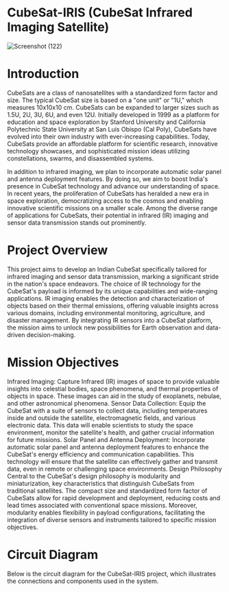 # CubeSat-IRIS (CubeSat Infrared Imaging Satellite)

![Screenshot (122)](https://github.com/deepak99975/CubeSat-IRIS/assets/136265214/40d1b61b-1823-4a84-832e-f7ea3c60b134)


# Introduction
CubeSats are a class of nanosatellites with a standardized form factor and size. The typical CubeSat size is based on a "one unit" or "1U," which measures 10x10x10 cm. CubeSats can be expanded to larger sizes such as 1.5U, 2U, 3U, 6U, and even 12U. Initially developed in 1999 as a platform for education and space exploration by Stanford University and California Polytechnic State University at San Luis Obispo (Cal Poly), CubeSats have evolved into their own industry with ever-increasing capabilities. Today, CubeSats provide an affordable platform for scientific research, innovative technology showcases, and sophisticated mission ideas utilizing constellations, swarms, and disassembled systems.


In addition to infrared imaging, we plan to incorporate automatic solar panel and antenna deployment features. By doing so, we aim to boost India's presence in CubeSat technology and advance our understanding of space. In recent years, the proliferation of CubeSats has heralded a new era in space exploration, democratizing access to the cosmos and enabling innovative scientific missions on a smaller scale. Among the diverse range of applications for CubeSats, their potential in infrared (IR) imaging and sensor data transmission stands out prominently.

# Project Overview
This project aims to develop an Indian CubeSat specifically tailored for infrared imaging and sensor data transmission, marking a significant stride in the nation's space endeavors. The choice of IR technology for the CubeSat's payload is informed by its unique capabilities and wide-ranging applications. IR imaging enables the detection and characterization of objects based on their thermal emissions, offering valuable insights across various domains, including environmental monitoring, agriculture, and disaster management. By integrating IR sensors into a CubeSat platform, the mission aims to unlock new possibilities for Earth observation and data-driven decision-making.

# Mission Objectives
Infrared Imaging: Capture Infrared (IR) images of space to provide valuable insights into celestial bodies, space phenomena, and thermal properties of objects in space. These images can aid in the study of exoplanets, nebulae, and other astronomical phenomena.
Sensor Data Collection: Equip the CubeSat with a suite of sensors to collect data, including temperatures inside and outside the satellite, electromagnetic fields, and various electronic data. This data will enable scientists to study the space environment, monitor the satellite's health, and gather crucial information for future missions.
Solar Panel and Antenna Deployment: Incorporate automatic solar panel and antenna deployment features to enhance the CubeSat's energy efficiency and communication capabilities. This technology will ensure that the satellite can effectively gather and transmit data, even in remote or challenging space environments.
Design Philosophy
Central to the CubeSat's design philosophy is modularity and miniaturization, key characteristics that distinguish CubeSats from traditional satellites. The compact size and standardized form factor of CubeSats allow for rapid development and deployment, reducing costs and lead times associated with conventional space missions. Moreover, modularity enables flexibility in payload configurations, facilitating the integration of diverse sensors and instruments tailored to specific mission objectives.

# Circuit Diagram
Below is the circuit diagram for the CubeSat-IRIS project, which illustrates the connections and components used in the system.
